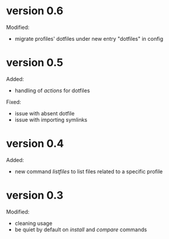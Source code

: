 # version 0.6

Modified:

  * migrate profiles' dotfiles under new entry "dotfiles" in config

# version 0.5

Added:

  * handling of *actions* for dotfiles

Fixed:

  * issue with absent dotfile
  * issue with importing symlinks

# version 0.4

Added:

  * new command *listfiles* to list files related to a specific
    profile

# version 0.3

Modified:

  * cleaning usage
  * be quiet by default on *install* and *compare* commands

